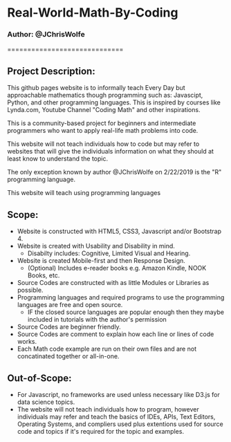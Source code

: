 # Real-World-Math-By-Coding
### Author: @JChrisWolfe
=============================

## Project Description: 
This github pages website is to informally teach 
Every Day but approachable mathematics though programming
such as: Javascipt, Python, and other programming languages.
This is inspired by courses like Lynda.com, 
Youtube Channel "Coding Math" and other inspirations.

This is a community-based project for beginners and intermediate
programmers who want to apply real-life math problems into code.

This website will not teach individuals how to code but may
refer to websites that will give the individuals information
on what they should at least know to understand the topic.

The only exception known by author @JChrisWolfe on 2/22/2019
is the "R" programming language.

This website will teach using programming languages

## Scope:
- Website is constructed with HTML5, CSS3, Javascript and/or Bootstrap 4.
- Website is created with Usability and Disability in mind.
    - Disabilty includes: Cognitive, Limited Visual and Hearing.
- Website is created Mobile-first and then Response Design.
    - (Optional) Includes e-reader books e.g. Amazon Kindle, NOOK Books, etc.
- Source Codes are constructed with as little Modules or Libraries as possible.
- Programming languages and required programs to use the programming languages are free and open source.
    - IF the closed source languages are popular enough then they maybe included in
    tutorials with the author's permission
- Source Codes are beginner friendly.
- Source Codes are comment to explain how each line or lines of code works.
- Each Math code example are run on their own files and are not concatinated together or all-in-one.

## Out-of-Scope:
- For Javascript, no frameworks are used unless necessary like D3.js for data science topics.
- The website will not teach individuals how to program,
however individuals may refer and teach the basics of IDEs, APIs, 
Text Editors, Operating Systems, and compliers used plus extentions
used for source code and topics if it's required for the topic 
and examples.
